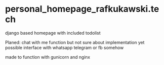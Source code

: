 # personal_homepage_rafkukawski.tech
django based homepage with included todolist 

Planed: chat with me function but not sure about implementation yet possible interface with whatsapp telegram or fb somehow 

made to function with gunicorn and nginx 
